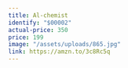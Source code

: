 ```yaml
---
title: Al-chemist
identify: "$00002"
actual-price: 350
price: 199
image: "/assets/uploads/865.jpg"
link: https://amzn.to/3c8Rc5q
---
```


